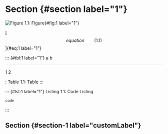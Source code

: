 # Section {#section label="1"}

![Figure 1.1: Figure](./image.png){#fig:1 label="1"}

[$$equation\qquad(1.1)$$]{#eq:1 label="1"}

::: {#tbl:1 label="1"}
  a   b
  --- ---
  1   2

  : Table 1.1: Table
:::

::: {#lst:1 label="1"}
Listing 1.1: Code Listing

    code
:::

## Section {#section-1 label="customLabel"}
